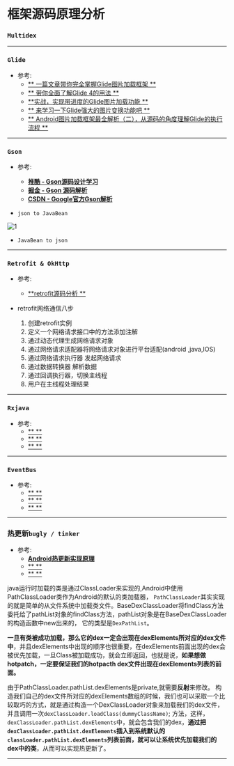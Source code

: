 # 框架源码原理分析 #


### `Multidex` ###


---
### `Glide` ###
- 参考:
	- [ ** 一篇文章带你完全掌握Glide图片加载框架 ** ](http://mp.weixin.qq.com/s/SoqLK7eoJYT15sSDorpr9g)
	- [ ** 带你全面了解Glide 4的用法 ** ](http://mp.weixin.qq.com/s/p5mIA6nuVEWZsWPHOCHcYw)
	- [ **实战，实现带进度的Glide图片加载功能 ** ](http://mp.weixin.qq.com/s/ANc7ZJRe7UjpD0v8ioz0yA)
	- [ ** 来学习一下Glide强大的图片变换功能吧 ** ](http://mp.weixin.qq.com/s/M12AzUNSeLq202GV5h_4PQ)
	- [ ** Android图片加载框架最全解析（二），从源码的角度理解Glide的执行流程 ** ](http://blog.csdn.net/guolin_blog/article/details/53939176)
	
---
### `Gson` ###
- 参考:
	- [ **推酷 - Gson源码设计学习** ](https://www.tuicool.com/articles/bAn6zu7)
	- [ **掘金 - Gson 源码解析** ](https://juejin.im/entry/59376ff9a22b9d00580d3d7d)
	- [ **CSDN - Google官方Gson解析** ](http://blog.csdn.net/Jsagacity/article/details/78123410)

- `json to JavaBean`

![1](https://upload-images.jianshu.io/upload_images/6193428-e97afe8385100aeb.png?imageMogr2/auto-orient/strip%7CimageView2/2/w/1240)

- `JavaBean to json`	


---
### `Retrofit & OkHttp` ###
- 参考:
	- [ **retrofit源码分析 ** ](http://blog.csdn.net/qq_24675479/article/details/79493948)



- retrofit网络通信八步
	1. 创建retrofit实例
	2. 定义一个网络请求接口中的方法添加注解
	3. 通过动态代理生成网络请求对象
	4. 通过网络请求适配器将网络请求对象进行平台适配(android ,java,IOS)
	5. 通过网络请求执行器 发起网络请求
	6. 通过数据转换器 解析数据
	7. 通过回调执行器，切换主线程
	8. 用户在主线程处理结果

---
### `Rxjava` ###
- 参考:
	- [ ** ** ]()
	- [ ** ** ]()
	- [ ** ** ]()

---
### `EventBus` ###
- 参考:
	- [ ** ** ]()
	- [ ** ** ]()
	- [ ** ** ]()

---
### 热更新`bugly / tinker` ###
- 参考:
	- [ **Android热更新实现原理** ](http://blog.csdn.net/lzyzsd/article/details/49843581/)
	- [ ** ** ]()
	- [ ** ** ]()

java运行时加载的类是通过ClassLoader来实现的,Android中使用PathClassLoader类作为Android的默认的类加载器， `PathClassLoader`其实实现的就是简单的从文件系统中加载类文件。BaseDexClassLoader将findClass方法委托给了pathList对象的findClass方法，pathList对象是在BaseDexClassLoader的构造函数中new出来的， 它的类型是`DexPathList`。

**一旦有类被成功加载，那么它的dex一定会出现在dexElements所对应的dex文件中**，并且dexElements中出现的顺序也很重要，在dexElements前面出现的dex会被优先加载，一旦Class被加载成功，就会立即返回，也就是说，**如果想做hotpatch，一定要保证我们的hotpacth dex文件出现在dexElements列表的前面。**


由于PathClassLoader.pathList.dexElements是private,就需要**反射**来修改。
构造我们自己的dex文件所对应的dexElements数组的时候，我们也可以采取一个比较取巧的方式，就是通过构造一个DexClassLoader对象来加载我们的dex文件，并且调用一次`dexClassLoader.loadClass(dummyClassName)`; 
方法，这样，`dexClassLoader.pathList.dexElements`中，就会包含我们的dex，**通过把`dexClassLoader.pathList.dexElements`插入到系统默认的`classLoader.pathList.dexElements`列表前面，就可以让系统优先加载我们的dex中的类**，从而可以实现热更新了。

---